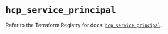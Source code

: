 # `hcp_service_principal`

Refer to the Terraform Registry for docs: [`hcp_service_principal`](https://registry.terraform.io/providers/hashicorp/hcp/0.103.0/docs/resources/service_principal).
